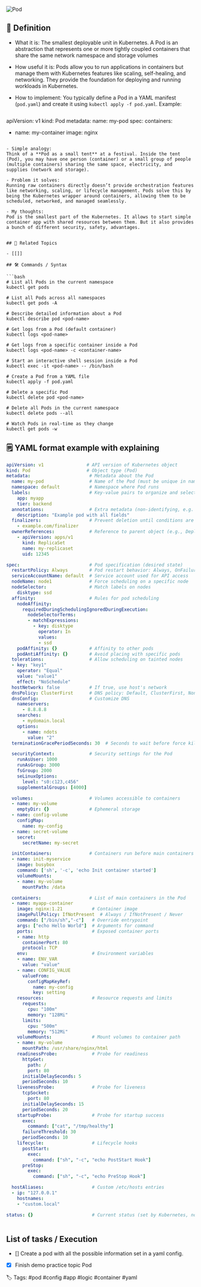 ![Pod](pod.svg)
## 📌 Definition

- What it is:
  The smallest deployable unit in Kubernetes. A Pod is an abstraction that represents one or more tightly coupled containers that share the same network namespace and storage volumes

- How useful it is:
  Pods allow you to run applications in containers but manage them with Kubernetes features like scaling, self-healing, and networking. They provide the foundation for deploying and running workloads in Kubernetes.

- How to implement:
  You typically define a Pod in a YAML manifest (`pod.yaml`) and create it using `kubectl apply -f pod.yaml`. Example:
  ```yaml
apiVersion: v1
kind: Pod
metadata:
  name: my-pod
spec:
  containers:
  - name: my-container
    image: nginx

  ```

- Simple analogy:
  Think of a **Pod as a small tent** at a festival. Inside the tent (Pod), you may have one person (container) or a small group of people (multiple containers) sharing the same space, electricity, and supplies (network and storage).

- Problem it solves:
  Running raw containers directly doesn’t provide orchestration features like networking, scaling, or lifecycle management. Pods solve this by being the Kubernetes wrapper around containers, allowing them to be scheduled, networked, and managed seamlessly.

- My thoughts:
  Pod is the smallest part of the Kubernetes. It allows to start simple container app with shared resources between them. But it also provides a bunch of different security, safety, advantages.
  

## 🔗 Related Topics

- [[]]

## 🛠 Commands / Syntax

```bash
# List all Pods in the current namespace
kubectl get pods

# List all Pods across all namespaces
kubectl get pods -A

# Describe detailed information about a Pod
kubectl describe pod <pod-name>

# Get logs from a Pod (default container)
kubectl logs <pod-name>

# Get logs from a specific container inside a Pod
kubectl logs <pod-name> -c <container-name>

# Start an interactive shell session inside a Pod
kubectl exec -it <pod-name> -- /bin/bash

# Create a Pod from a YAML file
kubectl apply -f pod.yaml

# Delete a specific Pod
kubectl delete pod <pod-name>

# Delete all Pods in the current namespace
kubectl delete pods --all

# Watch Pods in real-time as they change
kubectl get pods -w

```


## 🗒️ YAML format example with explaining

```YAML
apiVersion: v1                # API version of Kubernetes object
kind: Pod                     # Object type (Pod)
metadata:                      # Metadata about the Pod
  name: my-pod                 # Name of the Pod (must be unique in namespace)
  namespace: default           # Namespace where Pod runs
  labels:                      # Key-value pairs to organize and select Pods
    app: myapp
    tier: backend
  annotations:                 # Extra metadata (non-identifying, e.g. hints, docs)
    description: "Example pod with all fields"
  finalizers:                  # Prevent deletion until conditions are met
    - example.com/finalizer
  ownerReferences:             # Reference to parent object (e.g., Deployment)
    - apiVersion: apps/v1
      kind: ReplicaSet
      name: my-replicaset
      uid: 12345

spec:                          # Pod specification (desired state)
  restartPolicy: Always        # Pod restart behavior: Always, OnFailure, Never
  serviceAccountName: default  # Service account used for API access
  nodeName: node1              # Force scheduling on a specific node
  nodeSelector:                # Match labels on nodes
    disktype: ssd
  affinity:                    # Rules for pod scheduling
    nodeAffinity:
      requiredDuringSchedulingIgnoredDuringExecution:
        nodeSelectorTerms:
        - matchExpressions:
          - key: disktype
            operator: In
            values:
            - ssd
    podAffinity: {}            # Affinity to other pods
    podAntiAffinity: {}        # Avoid placing with specific pods
  tolerations:                 # Allow scheduling on tainted nodes
  - key: "key1"
    operator: "Equal"
    value: "value1"
    effect: "NoSchedule"
  hostNetwork: false           # If true, use host's network
  dnsPolicy: ClusterFirst      # DNS policy: Default, ClusterFirst, None, etc.
  dnsConfig:                   # Customize DNS
    nameservers:
      - 8.8.8.8
    searches:
      - mydomain.local
    options:
      - name: ndots
        value: "2"
  terminationGracePeriodSeconds: 30  # Seconds to wait before force kill

  securityContext:             # Security settings for the Pod
    runAsUser: 1000
    runAsGroup: 3000
    fsGroup: 2000
    seLinuxOptions:
      level: "s0:c123,c456"
    supplementalGroups: [4000]

  volumes:                     # Volumes accessible to containers
  - name: my-volume
    emptyDir: {}               # Ephemeral storage
  - name: config-volume
    configMap:
      name: my-config
  - name: secret-volume
    secret:
      secretName: my-secret

  initContainers:              # Containers run before main containers
  - name: init-myservice
    image: busybox
    command: ['sh', '-c', 'echo Init container started']
    volumeMounts:
    - name: my-volume
      mountPath: /data

  containers:                  # List of main containers in the Pod
  - name: myapp-container
    image: nginx:1.21           # Container image
    imagePullPolicy: IfNotPresent  # Always / IfNotPresent / Never
    command: ["/bin/sh","-c"]   # Override entrypoint
    args: ["echo Hello World"]  # Arguments for command
    ports:                      # Exposed container ports
    - name: http
      containerPort: 80
      protocol: TCP
    env:                        # Environment variables
    - name: ENV_VAR
      value: "value"
    - name: CONFIG_VALUE
      valueFrom:
        configMapKeyRef:
          name: my-config
          key: setting
    resources:                  # Resource requests and limits
      requests:
        cpu: "100m"
        memory: "128Mi"
      limits:
        cpu: "500m"
        memory: "512Mi"
    volumeMounts:               # Mount volumes to container path
    - name: my-volume
      mountPath: /usr/share/nginx/html
    readinessProbe:             # Probe for readiness
      httpGet:
        path: /
        port: 80
      initialDelaySeconds: 5
      periodSeconds: 10
    livenessProbe:              # Probe for liveness
      tcpSocket:
        port: 80
      initialDelaySeconds: 15
      periodSeconds: 20
    startupProbe:               # Probe for startup success
      exec:
        command: ["cat", "/tmp/healthy"]
      failureThreshold: 30
      periodSeconds: 10
    lifecycle:                  # Lifecycle hooks
      postStart:
        exec:
          command: ["sh", "-c", "echo PostStart Hook"]
      preStop:
        exec:
          command: ["sh", "-c", "echo PreStop Hook"]

  hostAliases:                  # Custom /etc/hosts entries
  - ip: "127.0.0.1"
    hostnames:
    - "custom.local"

status: {}                      # Current status (set by Kubernetes, not user)
  

```

## List of tasks / Execution

- [] Create a pod with all the possible information set in a yaml config.
- [X] Finish demo practice topic Pod


🏷️ Tags: #pod #config #app #logic #container #yaml